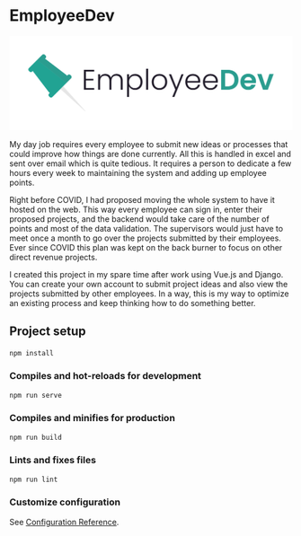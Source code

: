 # EmployeeDev

![logo](https://raw.githubusercontent.com/varunsundar01/EmployeeDev/main/src/assets/images/EmployeeDev%20Logo.svg?token=AMLRP6ZD3VXSRDYT4VMEVI3AL547U)

My day job requires every employee to submit new ideas or processes that could improve how things are done currently. All this is handled in excel and sent over email which is quite tedious. It requires a person to dedicate a few hours every week to maintaining the system and adding up employee points.

Right before COVID, I had proposed moving the whole system to have it hosted on the web. This way every employee can sign in, enter their proposed projects, and the backend would take care of the number of points and most of the data validation. The supervisors would just have to meet once a month to go over the projects submitted by their employees. Ever since COVID this plan was kept on the back burner to focus on other direct revenue projects.

I created this project in my spare time after work using Vue.js and Django. You can create your own account to submit project ideas and also view the projects submitted by other employees. In a way, this is my way to optimize an existing process and keep thinking how to do something better.

## Project setup
```
npm install
```

### Compiles and hot-reloads for development
```
npm run serve
```

### Compiles and minifies for production
```
npm run build
```

### Lints and fixes files
```
npm run lint
```

### Customize configuration
See [Configuration Reference](https://cli.vuejs.org/config/).
